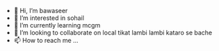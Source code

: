 - 👋 Hi, I’m bawaseer 
- 👀 I’m interested in sohail
- 🌱 I’m currently learning mcgm
- 💞️ I’m looking to collaborate on local tikat lambi lambi kataro se bache
- 📫 How to reach me ...

<!---
Aseer2006/Aseer2006 is a ✨ special ✨ repository because its `README.md` (this file) appears on your GitHub profile.
You can click the Preview link to take a look at your changes.
--->
